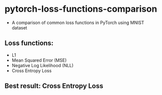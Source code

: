 # pytorch-loss-functions-comparison
- A comparison of common loss functions in PyTorch using MNIST dataset 

## Loss functions:
- L1
- Mean Squared Error (MSE)
- Negative Log Likelihood (NLL)
- Cross Entropy Loss

## Best result: Cross Entropy Loss

